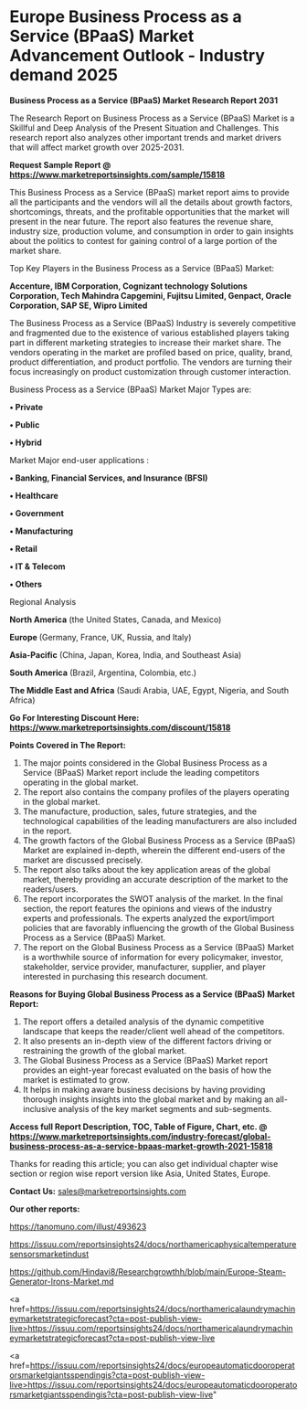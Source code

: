 # Europe Business Process as a Service (BPaaS) Market Advancement Outlook - Industry demand 2025

<strong>Business Process as a Service (BPaaS) Market Research Report 2031</strong>

The Research Report on Business Process as a Service (BPaaS) Market is a Skillful and Deep Analysis of the Present Situation and Challenges. This research report also analyzes other important trends and market drivers that will affect market growth over 2025-2031.

<strong>Request Sample Report @ <a href=https://www.marketreportsinsights.com/sample/15818>https://www.marketreportsinsights.com/sample/15818</a></strong>

This Business Process as a Service (BPaaS) market report aims to provide all the participants and the vendors will all the details about growth factors, shortcomings, threats, and the profitable opportunities that the market will present in the near future. The report also features the revenue share, industry size, production volume, and consumption in order to gain insights about the politics to contest for gaining control of a large portion of the market share.

Top Key Players in the Business Process as a Service (BPaaS) Market:

<strong>Accenture, IBM Corporation, Cognizant technology Solutions Corporation, Tech Mahindra Capgemini, Fujitsu Limited, Genpact, Oracle Corporation, SAP SE, Wipro Limited</strong>

The Business Process as a Service (BPaaS) Industry is severely competitive and fragmented due to the existence of various established players taking part in different marketing strategies to increase their market share. The vendors operating in the market are profiled based on price, quality, brand, product differentiation, and product portfolio. The vendors are turning their focus increasingly on product customization through customer interaction.

Business Process as a Service (BPaaS) Market Major Types are:

<strong>• Private

• Public

• Hybrid</strong>

Market Major end-user applications :

<strong>• Banking, Financial Services, and Insurance (BFSI)

• Healthcare

• Government

• Manufacturing

• Retail

• IT & Telecom

• Others</strong>

Regional Analysis

</u><strong><b>North America</b></strong> (the United States, Canada, and Mexico)

<strong><b>Europe </b></strong>(Germany, France, UK, Russia, and Italy)

<strong><b>Asia-Pacific</b></strong> (China, Japan, Korea, India, and Southeast Asia)

<strong><b>South America</b></strong> (Brazil, Argentina, Colombia, etc.)

<strong><b>The Middle East and Africa</b></strong> (Saudi Arabia, UAE, Egypt, Nigeria, and South Africa)

<strong>Go For Interesting Discount Here: <a href=https://www.marketreportsinsights.com/discount/15818>https://www.marketreportsinsights.com/discount/15818</a></strong>

<strong>Points Covered in The Report:</strong>
<ol>
  <li>The major points considered in the Global Business Process as a Service (BPaaS) Market report include the leading competitors operating in the global market.</li>
  <li>The report also contains the company profiles of the players operating in the global market.</li>
  <li>The manufacture, production, sales, future strategies, and the technological capabilities of the leading manufacturers are also included in the report.</li>
  <li>The growth factors of the Global Business Process as a Service (BPaaS) Market are explained in-depth, wherein the different end-users of the market are discussed precisely.</li>
  <li>The report also talks about the key application areas of the global market, thereby providing an accurate description of the market to the readers/users.</li>
  <li>The report incorporates the SWOT analysis of the market. In the final section, the report features the opinions and views of the industry experts and professionals. The experts analyzed the export/import policies that are favorably influencing the growth of the Global Business Process as a Service (BPaaS) Market.</li>
  <li>The report on the Global Business Process as a Service (BPaaS) Market is a worthwhile source of information for every policymaker, investor, stakeholder, service provider, manufacturer, supplier, and player interested in purchasing this research document.</li>
</ol>
<strong>Reasons for Buying Global Business Process as a Service (BPaaS) Market Report:</strong>

<ol>
  <li>The report offers a detailed analysis of the dynamic competitive landscape that keeps the reader/client well ahead of the competitors.</li>
  <li>It also presents an in-depth view of the different factors driving or restraining the growth of the global market.</li>
  <li>The Global Business Process as a Service (BPaaS) Market report provides an eight-year forecast evaluated on the basis of how the market is estimated to grow.</li>
  <li>It helps in making aware business decisions by having providing thorough insights insights into the global market and by making an all-inclusive analysis of the key market segments and sub-segments.</li>
</ol>
<strong>Access full Report Description, TOC, Table of Figure, Chart, etc. @ <a href=https://www.marketreportsinsights.com/industry-forecast/global-business-process-as-a-service-bpaas-market-growth-2021-15818>https://www.marketreportsinsights.com/industry-forecast/global-business-process-as-a-service-bpaas-market-growth-2021-15818</a></strong>


Thanks for reading this article; you can also get individual chapter wise section or region wise report version like Asia, United States, Europe.

<strong>Contact Us:</strong>
sales@marketreportsinsights.com

<strong>Our other reports:</strong>

<a href=https://tanomuno.com/illust/493623>https://tanomuno.com/illust/493623</a>

<a href=https://issuu.com/reportsinsights24/docs/northamericaphysicaltemperaturesensorsmarketindust>https://issuu.com/reportsinsights24/docs/northamericaphysicaltemperaturesensorsmarketindust</a>

<a href=https://github.com/Hindavi8/Researchgrowthh/blob/main/Europe-Steam-Generator-Irons-Market.md>https://github.com/Hindavi8/Researchgrowthh/blob/main/Europe-Steam-Generator-Irons-Market.md</a>

<a href=https://issuu.com/reportsinsights24/docs/northamericalaundrymachineymarketstrategicforecast?cta=post-publish-view-live>https://issuu.com/reportsinsights24/docs/northamericalaundrymachineymarketstrategicforecast?cta=post-publish-view-live</a>

<a href=https://issuu.com/reportsinsights24/docs/europeautomaticdooroperatorsmarketgiantsspendingis?cta=post-publish-view-live>https://issuu.com/reportsinsights24/docs/europeautomaticdooroperatorsmarketgiantsspendingis?cta=post-publish-view-live</a>"
